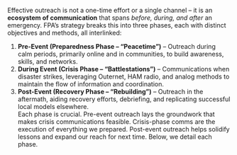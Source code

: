 Effective outreach is not a one-time effort or a single channel – it is an **ecosystem of communication** that spans _before, during, and after_ an emergency. FPA’s strategy breaks this into three phases, each with distinct objectives and methods, all interlinked:  
1. **Pre-Event (Preparedness Phase – “Peacetime”)** – Outreach during calm periods, primarily online and in communities, to build awareness, skills, and networks.  
2. **During Event (Crisis Phase – “Battlestations”)** – Communications when disaster strikes, leveraging Outernet, HAM radio, and analog methods to maintain the flow of information and coordination.  
3. **Post-Event (Recovery Phase – “Rebuilding”)** – Outreach in the aftermath, aiding recovery efforts, debriefing, and replicating successful local models elsewhere.  
Each phase is crucial. Pre-event outreach lays the groundwork that makes crisis communications feasible. Crisis-phase comms are the execution of everything we prepared. Post-event outreach helps solidify lessons and expand our reach for next time. Below, we detail each phase.